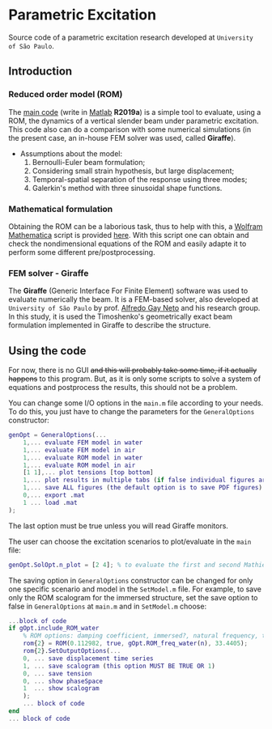 # **Parametric Excitation**
Source code of a parametric excitation research developed at `University of São Paulo`.

## Introduction 

### Reduced order model (ROM)
The [main code](https://github.com/G-R-Martins/ParametricExcitation/tree/main/Matlab) (write in [Matlab](https://www.mathworks.com/products/matlab.html) **R2019a**) is a simple tool to evaluate, using a ROM, the dynamics of a vertical slender beam under parametric excitation. This code also can do a comparison with some numerical simulations (in the present case, an in-house FEM solver was used, called **Giraffe**).

- Assumptions about the model:
  1. Bernoulli-Euler beam formulation;
  2. Considering small strain hypothesis, but large displacement;
  3. Temporal-spatial separation of the response using three modes;
  4. Galerkin's method with three sinusoidal shape functions.

### Mathematical formulation
Obtaining the ROM can be a laborious task, thus to help with this, a [Wolfram Mathematica](https://www.wolfram.com/mathematica/) script is provided [here](https://github.com/G-R-Martins/ParametricExcitation/blob/main/Mathematica/NonDim-Eqs.nb). With this script one can obtain and check the nondimensional equations of the ROM and easily adapte it to perform some different pre/postprocessing.

### FEM solver - Giraffe
The **Giraffe** (Generic Interface For Finite Element) software was used to evaluate numerically the beam. It is a FEM-based solver, also developed at `University of São Paulo` by prof. [Alfredo Gay Neto](http://sites.poli.usp.br/p/alfredo.gay/) and his research group. In this study, it is used the Timoshenko's geometrically exact beam formulation implemented in Giraffe to describe the structure.


## Using the code

For now, there is no GUI ~~and this will probably take some time, if it actually happens~~ to this program. But, as it is only some scripts to solve a system of equations and postprocess the results, this should not be a problem. 

You can change some I/O options in the `main.m` file according to your needs. To do this, you just have to change the parameters for the `GeneralOptions` constructor:
```matlab 
genOpt = GeneralOptions(...
    1,... evaluate FEM model in water
    1,... evaluate FEM model in air
    1,... evaluate ROM model in water
    1,... evaluate ROM model in air
    [1 1],... plot tensions [top bottom]
    1,... plot results in multiple tabs (if false individual figures are opened, like in the paper and in ".\figs" folder)
    1,... save ALL figures (the default option is to save PDF figures)
    0,... export .mat
    1 ... load .mat
);
```
The last option must be true unless you will read Giraffe monitors.

The user can choose the excitation scenarios to plot/evaluate in the `main` file:

```matlab
genOpt.SolOpt.n_plot = [2 4]; % to evaluate the first and second Mathieu's instabilities
```

The saving option in `GeneralOptions` constructor can be changed for only one specific scenario and model in the `SetModel.m` file. 
For example, to save only the ROM scalogram for the immersed structure, set the save option to false in `GeneralOptions` at `main.m` and in `SetModel.m` choose:
```matlab
...block of code
if gOpt.include_ROM_water
    % ROM options: damping coefficient, immersed?, natural frequency, top tension 
    rom{2} = ROM(0.112982, true, gOpt.ROM_freq_water(n), 33.4405); 
    rom{2}.SetOutputOptions(...
    0, ... save displacement time series
    1, ... save scalogram (this option MUST BE TRUE OR 1)
    0, ... save tension 
    0, ... show phaseSpace
    1  ... show scalogram
    );
    ... block of code
end
... block of code
```

